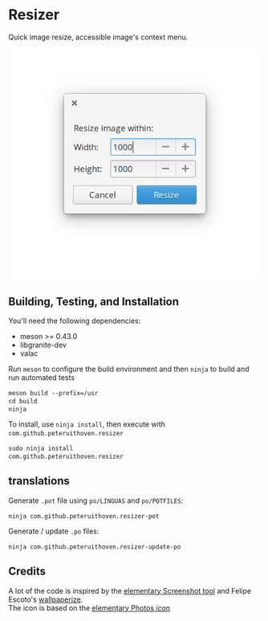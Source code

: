 # Resizer

Quick image resize, accessible image's context menu.

![Screenshot](screenshot.png)

## Building, Testing, and Installation

You'll need the following dependencies:

* meson >= 0.43.0
* libgranite-dev
* valac

Run `meson` to configure the build environment and then `ninja` to build and run automated tests

    meson build --prefix=/usr
    cd build
    ninja

To install, use `ninja install`, then execute with `com.github.peteruithoven.resizer`

    sudo ninja install
    com.github.peteruithoven.resizer

## translations
Generate `.pot` file using `po/LINGUAS` and `po/POTFILES`:

    ninja com.github.peteruithoven.resizer-pot

Generate / update `.po` files:

    ninja com.github.peteruithoven.resizer-update-po

## Credits

A lot of the code is inspired by the [elementary Screenshot tool](https://github.com/elementary/screenshot-tool) and Felipe Escoto's  [wallpaperize](https://github.com/Philip-Scott/wallpaperize).  
The icon is based on the [elementary Photos icon](https://github.com/elementary/icons/blob/master/apps/128/multimedia-photo-manager.svgs)
